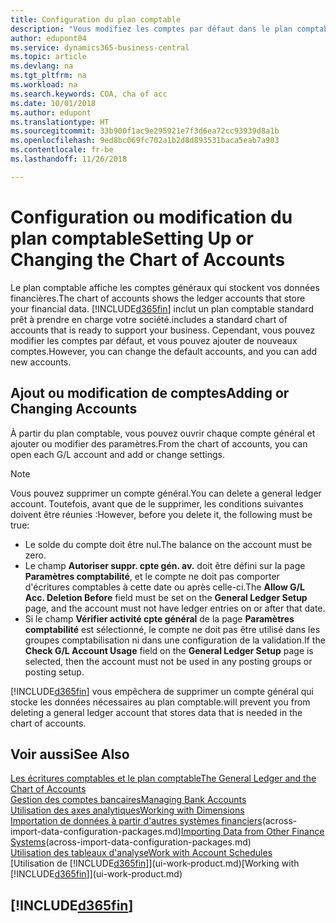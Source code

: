 ```yaml
---
title: Configuration du plan comptable
description: "Vous modifiez les comptes par défaut dans le plan comptable, et vous pouvez ajouter de nouveaux comptes."
author: edupont04
ms.service: dynamics365-business-central
ms.topic: article
ms.devlang: na
ms.tgt_pltfrm: na
ms.workload: na
ms.search.keywords: COA, cha of acc
ms.date: 10/01/2018
ms.author: edupont
ms.translationtype: HT
ms.sourcegitcommit: 33b900f1ac9e295921e7f3d6ea72cc93939d8a1b
ms.openlocfilehash: 9ed8bc069fc702a1b2d8d893531baca5eab7a903
ms.contentlocale: fr-be
ms.lasthandoff: 11/26/2018

---
```

# <a name="setting-up-or-changing-the-chart-of-accounts"></a><span data-ttu-id="c4117-103">Configuration ou modification du plan comptable</span><span class="sxs-lookup"><span data-stu-id="c4117-103">Setting Up or Changing the Chart of Accounts</span></span>
<span data-ttu-id="c4117-104">Le plan comptable affiche les comptes généraux qui stockent vos données financières.</span><span class="sxs-lookup"><span data-stu-id="c4117-104">The chart of accounts shows the ledger accounts that store your financial data.</span></span> [!INCLUDE[d365fin](includes/d365fin_md.md)] <span data-ttu-id="c4117-105">inclut un plan comptable standard prêt à prendre en charge votre société.</span><span class="sxs-lookup"><span data-stu-id="c4117-105">includes a standard chart of accounts that is ready to support your business.</span></span>
<span data-ttu-id="c4117-106">Cependant, vous pouvez modifier les comptes par défaut, et vous pouvez ajouter de nouveaux comptes.</span><span class="sxs-lookup"><span data-stu-id="c4117-106">However, you can change the default accounts, and you can add new accounts.</span></span>  

## <a name="adding-or-changing-accounts"></a><span data-ttu-id="c4117-107">Ajout ou modification de comptes</span><span class="sxs-lookup"><span data-stu-id="c4117-107">Adding or Changing Accounts</span></span>
<span data-ttu-id="c4117-108">À partir du plan comptable, vous pouvez ouvrir chaque compte général et ajouter ou modifier des paramètres.</span><span class="sxs-lookup"><span data-stu-id="c4117-108">From the chart of accounts, you can open each G/L account and add or change settings.</span></span>

> [!NOTE]  
>   <span data-ttu-id="c4117-109">Vous pouvez supprimer un compte général.</span><span class="sxs-lookup"><span data-stu-id="c4117-109">You can delete a general ledger account.</span></span> <span data-ttu-id="c4117-110">Toutefois, avant que de le supprimer, les conditions suivantes doivent être réunies :</span><span class="sxs-lookup"><span data-stu-id="c4117-110">However, before you delete it, the following must be true:</span></span>  

* <span data-ttu-id="c4117-111">Le solde du compte doit être nul.</span><span class="sxs-lookup"><span data-stu-id="c4117-111">The balance on the account must be zero.</span></span>  
* <span data-ttu-id="c4117-112">Le champ **Autoriser suppr. cpte gén. av.** doit être défini sur la page **Paramètres comptabilité**, et le compte ne doit pas comporter d'écritures comptables à cette date ou après celle-ci.</span><span class="sxs-lookup"><span data-stu-id="c4117-112">The **Allow G/L Acc. Deletion Before** field must be set on the **General Ledger Setup** page, and the account must not have ledger entries on or after that date.</span></span>  
* <span data-ttu-id="c4117-113">Si le champ **Vérifier activité cpte général** de la page **Paramètres comptabilité** est sélectionné, le compte ne doit pas être utilisé dans les groupes comptabilisation ni dans une configuration de la validation.</span><span class="sxs-lookup"><span data-stu-id="c4117-113">If the **Check G/L Account Usage** field on the **General Ledger Setup** page is selected, then the account must not be used in any posting groups or posting setup.</span></span>  

[!INCLUDE[d365fin](includes/d365fin_md.md)] <span data-ttu-id="c4117-114">vous empêchera de supprimer un compte général qui stocke les données nécessaires au plan comptable.</span><span class="sxs-lookup"><span data-stu-id="c4117-114">will prevent you from deleting a general ledger account that stores data that is needed in the chart of accounts.</span></span>  

## <a name="see-also"></a><span data-ttu-id="c4117-115">Voir aussi</span><span class="sxs-lookup"><span data-stu-id="c4117-115">See Also</span></span>
[<span data-ttu-id="c4117-116">Les écritures comptables et le plan comptable</span><span class="sxs-lookup"><span data-stu-id="c4117-116">The General Ledger and the Chart of Accounts</span></span>](finance-general-ledger.md)  
[<span data-ttu-id="c4117-117">Gestion des comptes bancaires</span><span class="sxs-lookup"><span data-stu-id="c4117-117">Managing Bank Accounts</span></span>](bank-manage-bank-accounts.md)  
[<span data-ttu-id="c4117-118">Utilisation des axes analytiques</span><span class="sxs-lookup"><span data-stu-id="c4117-118">Working with Dimensions</span></span>](finance-dimensions.md)  
<span data-ttu-id="c4117-119">[Importation de données à partir d'autres systèmes financiers](across-import-data-configuration-packages.md)(across-import-data-configuration-packages.md)</span><span class="sxs-lookup"><span data-stu-id="c4117-119">[Importing Data from Other Finance Systems](across-import-data-configuration-packages.md)(across-import-data-configuration-packages.md)</span></span>  
[<span data-ttu-id="c4117-120">Utilisation des tableaux d'analyse</span><span class="sxs-lookup"><span data-stu-id="c4117-120">Work with Account Schedules</span></span>](bi-how-work-account-schedule.md)  
<span data-ttu-id="c4117-121">[Utilisation de [!INCLUDE[d365fin](includes/d365fin_md.md)]](ui-work-product.md)</span><span class="sxs-lookup"><span data-stu-id="c4117-121">[Working with [!INCLUDE[d365fin](includes/d365fin_md.md)]](ui-work-product.md)</span></span>  

## [!INCLUDE[d365fin](includes/free_trial_md.md)]

